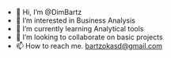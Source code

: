 - 👋 Hi, I’m @DimBartz
- 👀 I’m interested in Business Analysis
- 🌱 I’m currently learning Analytical tools
- 💞️ I’m looking to collaborate on basic projects
- 📫 How to reach me. bartzokasd@gmail.com

<!---
DimBartz/DimBartz is a ✨ special ✨ repository because its `README.md` (this file) appears on your GitHub profile.
You can click the Preview link to take a look at your changes.
--->

